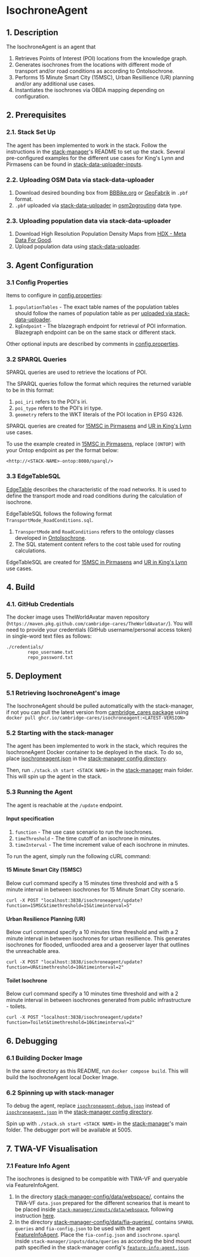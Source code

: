 # IsochroneAgent
## 1. Description
The IsochroneAgent is an agent that
1) Retrieves Points of Interest (POI) locations from the knowledge graph.
2) Generates isochrones from the locations with different mode of transport and/or road conditions as according to OntoIsochrone. 
3) Performs 15 Minute Smart City (15MSC), Urban Resillience (UR) planning and/or any additional use cases. 
4) Instantiates the isochrones via OBDA mapping depending on configuration.

## 2. Prerequisites
### 2.1. Stack Set Up
The agent has been implemented to work in the stack. Follow the instructions in the [stack-manager]'s README to set up the stack. Several pre-configured examples for the different use cases for King's Lynn and Pirmasens can be found in [stack-data-uploader-inputs](stack-data-uploader-inputs/).
 
### 2.2. Uploading OSM Data via stack-data-uploader
1) Download desired bounding box from [BBBike.org](https://extract.bbbike.org/) or [GeoFabrik](https://download.geofabrik.de/) in `.pbf` format.
2) `.pbf` uploaded via [stack-data-uploader] in [osm2pgrouting](https://github.com/TheWorldAvatar/stack/tree/main/stack-data-uploader#osm-data) data type.

### 2.3. Uploading population data via stack-data-uploader
1) Download High Resolution Population Density Maps from [HDX - Meta Data For Good](https://data.humdata.org/dataset/germany-high-resolution-population-density-maps-demographic-estimates?).
2) Upload population data using [stack-data-uploader].

## 3. Agent Configuration 
### 3.1 Config Properties
Items to configure in [config.properties](inputs/config.properties): 
1) `populationTables` - The exact table names of the population tables should follow the names of population table as per [uploaded via stack-data-uploader](#23-uploading-population-data-via-stack-data-uploader). 
2) `kgEndpoint` - The blazegraph endpoint for retrieval of POI information. Blazegraph endpoint can be on the same stack or different stack.

Other optional inputs are described by comments in [config.properties](inputs/config.properties).

### 3.2 SPARQL Queries
SPARQL queries are used to retrieve the locations of POI. 

The SPARQL queries follow the format which requires the returned variable to be in this format: 
1) `poi_iri` refers to the POI's iri. 
2) `poi_type` refers to the POI's iri type. 
3) `geometry` refers to the WKT literals of the POI location in EPSG 4326. 

SPARQL queries are created for [15MSC in Pirmasens](inputs/15MSC/POIqueries/) and [UR in King's Lynn](inputs/UR/POIqueries/) use cases.

To use the example created in [15MSC in Pirmasens](inputs/15MSC/POIqueries/), replace `[ONTOP]` with your Ontop endpoint as per the format below: 
```
<http://<STACK-NAME>-ontop:8080/sparql/>
```

### 3.3 EdgeTableSQL
[EdgeTable](https://docs.pgrouting.org/2.5/en/pgRouting-concepts.html#description-of-the-edges-sql-query-for-dijkstra-like-functions) describes the characteristic of the road networks. It is used to define the transport mode and road conditions during the calculation of isochrone. 

EdgeTableSQL follows the following format `TransportMode_RoadConditions.sql`.
1) `TransportMode` and `RoadConditions` refers to the ontology classes developed in [OntoIsochrone](https://github.com/TheWorldAvatar/ontology/tree/main/ontology/ontoisochrone/OntoIsochrone.owl).
2) The SQL statement content refers to the cost table used for routing calculations. 

EdgeTableSQL are created for [15MSC in Pirmasens](inputs/15MSC/edgesSQLTable/) and [UR in King's Lynn](inputs/UR/edgesSQLTable/) use cases. 

## 4. Build
### 4.1. GitHub Credentials
The docker image uses TheWorldAvatar maven repository (`https://maven.pkg.github.com/cambridge-cares/TheWorldAvatar/`).
You will need to provide your credentials (GitHub username/personal access token) in single-word text files as follows:
```
./credentials/
        repo_username.txt
        repo_password.txt
```

## 5. Deployment
### 5.1 Retrieving IsochroneAgent's image
The IsochroneAgent should be pulled automatically with the stack-manager, if not you can pull the latest version from [cambridge_cares package](https://github.com/orgs/cambridge-cares/packages/container/package/isochroneagent) using `docker pull ghcr.io/cambridge-cares/isochroneagent:<LATEST-VERSION>`

### 5.2 Starting with the stack-manager
The agent has been implemented to work in the stack, which requires the IsochroneAgent Docker container to be deployed in the stack. To do so, place [isochroneagent.json](stack-manager-config/inputs/config/services/isochroneagent.json) in the [stack-manager config directory].

Then, run `./stack.sh start <STACK NAME>` in the [stack-manager] main folder. This will spin up the agent in the stack.

### 5.3 Running the Agent
The agent is reachable at the `/update` endpoint.
#### Input specification
1) `function` - The use case scenario to run the isochrones. 
1) `timeThreshold` - The time cutoff of an isochrone in minutes.
2) `timeInterval` - The time increment value of each isochrone in minutes.

To run the agent, simply run the following cURL command:

#### 15 Minute Smart City (15MSC)
Below curl command specify a 15 minutes time threshold and with a 5 minute interval in between isochrones for 15 Minute Smart City scenario.
```
curl -X POST "localhost:3838/isochroneagent/update?function=15MSC&timethreshold=15&timeinterval=5"
```

#### Urban Resilience Planning (UR)
Below curl command specify a 10 minutes time threshold and with a 2 minute interval in between isochrones for urban resillience. This generates isochrones for flooded, unflooded area and a geoserver layer that outlines the unreachable area. 
```
curl -X POST "localhost:3838/isochroneagent/update?function=UR&timethreshold=10&timeinterval=2"
```

#### Toilet Isochrone
Below curl command specify a 10 minutes time threshold and with a 2 minute interval in between isochrones generated from public infrastructure - toilets.
```
curl -X POST "localhost:3838/isochroneagent/update?function=Toilet&timethreshold=10&timeinterval=2"
```


## 6. Debugging
### 6.1 Building Docker Image
In the same directory as this README, run `docker compose build`. This will build the IsochroneAgent local Docker Image. 

### 6.2 Spinning up with stack-manager
To debug the agent, replace [`isochroneagent-debug.json`](stack-manager-config/inputs/config/services/isochroneagent-debug.json) instead of [`isochroneagent.json`](stack-manager-config/inputs/config/services/isochroneagent.json) in the [stack-manager config directory]. 

Spin up with `./stack.sh start <STACK NAME>` in the [stack-manager]'s main folder.
The debugger port will be available at 5005.

## 7. TWA-VF Visualisation
### 7.1 Feature Info Agent
The isochrones is designed to be compatible with TWA-VF and queryable via FeatureInfoAgent.

1) In the directory [stack-manager-config/data/webspace/](stack-manager-config/data/webspace/), contains the TWA-VF `data.json` prepared for the different scnearios that is meant to be placed inside [`stack-manager/inputs/data/webspace`](https://github.com/TheWorldAvatar/stack/tree/main/stack-manager/inputs/data), following instruction [here](https://github.com/TheWorldAvatar/stack/tree/main/stack-manager#example---including-a-visualisation).
2) In the directory [stack-manager-config/data/fia-queries/](stack-manager-config/data/fia-queries/), contains `SPARQL queries` and `fia-config.json` to be used with the agent [FeatureInfoAgent](https://github.com/cambridge-cares/TheWorldAvatar/tree/main/Agents/FeatureInfoAgent#configuration).  Place the `fia-config.json` and `isochrone.sparql` inside `stack-manager/inputs/data/queries` as according the bind mount path specified in the stack-manager config's [`feature-info-agent.json`](https://github.com/TheWorldAvatar/Feature-Info-Agent/blob/main/sample/feature-info-agent.json).




[stack-data-uploader]: https://github.com/TheWorldAvatar/stack/tree/main/stack-data-uploader
[stack-manager]: https://github.com/TheWorldAvatar/stack/tree/main/stack-manager
[stack-manager config directory]: https://github.com/TheWorldAvatar/stack/tree/main/stack-manager/inputs/config/services
[inputs]: stack-data-uploader-inputs/
